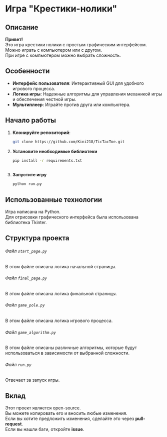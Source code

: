 # Игра "Крестики-нолики"

## Описание

**Привет!**  
Это игра крестики нолики с простым графическим интерфейсом.  
Можно играть с компьютером или с другом.   
При игре с компьютером можно выбрать сложность.

## Особенности

- **Интерфейс пользователя**: Интерактивный GUI для удобного игрового процесса.
- **Логика игры**: Надежные алгоритмы для управления механикой игры и обеспечения честной игры.
- **Мультиплеер**: Играйте против друга или компьютера.

## Начало работы

1. **Клонируйте репозиторий**:
   ```bash
   git clone https://github.com/Kini218/TicTacToe.git

2. **Установите необходимые библиотеки**
    ```bash
   pip install -r requirements.txt
  
3. **Запустите игру**
    ```bash
   python run.py

## Использованные технологии  

Игра написана на Python.  
Для отрисовки графического интерфейса была использована библиотека Tkinter.  

## Структура проекта

###### Файл `start_page.py`
В этом файле описана логика начальной страницы.

###### Файл `final_page.py`
В этом файле описана логика финальной страницы.

###### Файл `game_pole.py`
В этом файле описана логика игрового процесса.

###### Файл `game_algorithm.py`
В этом файле описаны различные алгоритмы, которые будут использоваться в зависимости от выбранной сложности.

###### Файл `run.py`
Отвечает за запуск игры.

## Вклад

Этот проект является open-source.  
Вы можете копировать его и вносить любые изменения.  
Если вы хотите предложить изменения, сделайте это через **pull-request**.  
Если вы нашли баги, откройте **issue**.  
